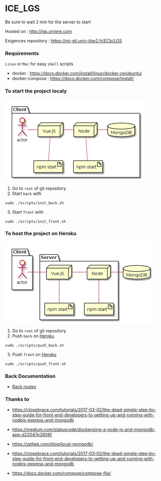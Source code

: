 # ICE_LGS

Be sure to wait 2 min for the server to start

Hosted on : http://lgs.orriere.com

Exigences repository : https://mi-git.univ-tlse2.fr/ECb/LGS

### Requirements

`Linux` or `Mac` for easy `shell` scripts
- docker : https://docs.docker.com/install/linux/docker-ce/ubuntu/
- docker-compose : https://docs.docker.com/compose/install/

### To start the project localy
![](/doc/local.png)

1. Go to `root` of git repository
2. Start `back` with
```
sudo ./scripts/init_back.sh
```
3. Start `front` with
```
sudo ./scripts/init_front.sh
```

### To host the project on Heroku
![](/doc/hosted.png)

1. Go to `root` of git repository
2. Push `back` on [Heroku](https://dashboard.heroku.com/apps/ice-lgs-back)
```
sudo ./scripts/push_back.sh
```
3. Push `front` on [Heroku](https://dashboard.heroku.com/apps/ice-lgs)
```
sudo ./scripts/push_front.sh
```

### Back Documentation

- [Back routes](/services/back/README.md)

### Thanks to

- https://closebrace.com/tutorials/2017-03-02/the-dead-simple-step-by-step-guide-for-front-end-developers-to-getting-up-and-running-with-nodejs-express-and-mongodb
- https://medium.com/statuscode/dockerising-a-node-js-and-mongodb-app-d22047e2806f

- https://zellwk.com/blog/local-mongodb/
- https://closebrace.com/tutorials/2017-03-02/the-dead-simple-step-by-step-guide-for-front-end-developers-to-getting-up-and-running-with-nodejs-express-and-mongodb
- https://docs.docker.com/compose/compose-file/
